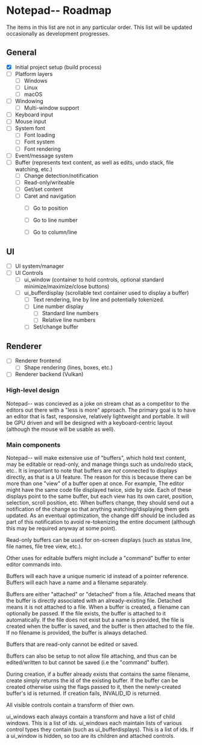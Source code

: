 # Notepad-- Roadmap
The items in this list are not in any particular order. This list will be updated occasionally as development progresses.

## General
- [x] Initial project setup (build process)
- [ ] Platform layers
  - [ ] Windows
  - [ ] Linux
  - [ ] macOS
- [ ] Windowing
  - [ ] Multi-window support
- [ ] Keyboard input
- [ ] Mouse input
- [ ] System font
  - [ ] Font loading
  - [ ] Font system
  - [ ] Font rendering
- [ ] Event/message system
- [ ] Buffer (represents text content, as well as edits, undo stack, file watching, etc.)
  - [ ] Change detection/notification
  - [ ] Read-only/writeable
  - [ ] Get/set content
  - [ ] Caret and navigation
    - [ ] Go to position
    - [ ] Go to line number
    - [ ] Go to column/line


## UI
- [ ] UI system/manager
- [ ] UI Controls
  - [ ] ui_window (container to hold controls, optional standard minimize/maximize/close buttons)
  - [ ] ui_bufferdisplay (scrollable text container used to display a buffer)
    - [ ] Text rendering, line by line and potentially tokenized.
    - [ ] Line number display
      - [ ] Standard line numbers
      - [ ] Relative line numbers
    - [ ] Set/change buffer

## Renderer
- [ ] Renderer frontend
  - [ ] Shape rendering (lines, boxes, etc.)
- [ ] Renderer backend (Vulkan)

### High-level design
Notepad-- was concieved as a joke on stream chat as a competitor to the editors out there with a "less is more" approach. The 
primary goal is to have an editor that is fast, responsive, relatively lightweight and portable. It will be GPU driven and 
will be designed with a keyboard-centric layout (although the mouse will be usable as well).

### Main components
Notepad-- will make extensive use of "buffers", which hold text content, may be editable or read-only, and manage things such as 
undo/redo stack, etc.. It is important to note that buffers are _not_ connected to displays directly, 
as that is a UI feature. The reason for this is because there can be more than one "view" of a buffer open at once. For example,
The editor might have the same code file displayed twice, side by side. Each of these displays point to the same buffer, but each 
view has its own caret, position, selection, scroll position, etc. When buffers change, they should send out a notification of 
the change so that anything watching/displaying them gets updated. As an eventual optimization, the change diff should be included
as part of this notification to avoid re-tokenizing the entire document (although this may be required anyway at some point).

Read-only buffers can be used for on-screen displays (such as status line, file names, file tree view, etc.).

Other uses for editable buffers might include a "command" buffer to enter editor commands into.

Buffers will each have a unique numeric id instead of a pointer reference.
Buffers will each have a name and a filename separately.

Buffers are either "attached" or "detached" from a file. Attached means that the buffer is directly associated with an already-existing file.
Detached means it is not attached to a file. When a buffer is created, a filename can optionally be passed. If the file exists,
the buffer is attached to it automatically. If the file does not exist but a name is provided, the file is created when the buffer 
is saved, and the buffer is then attached to the file. If no filename is provided, the buffer is always detached.

Buffers that are read-only cannot be edited or saved.

Buffers can also be setup to not allow file attaching, and thus can be edited/written to but cannot be saved (i.e the "command" buffer).

During creation, if a buffer already exists that contains the same filename, create simply returns the id of the existing buffer. If 
the buffer can be created otherwise using the flags passed to it, then the newly-created buffer's id is returned. If creation fails,
INVALID_ID is returned.

All visible controls contain a transform of thier own.

ui_windows each always contain a transform and have a list of child windows. This is a list of ids.
ui_windows each maintain lists of various control types they contain (such as ui_bufferdisplays). This is a list of ids.
If a ui_window is hidden, so too are its children and attached controls.


